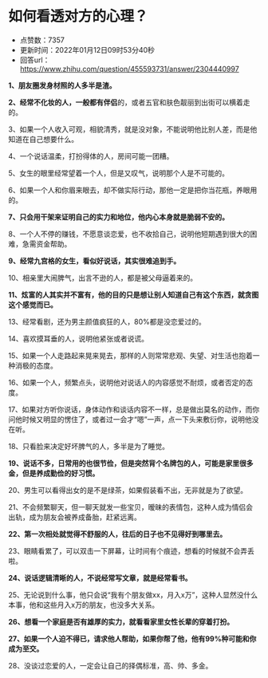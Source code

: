 # 如何看透对方的心理？
- 点赞数：7357
- 更新时间：2022年01月12日09时53分40秒
- 回答url：https://www.zhihu.com/question/455593731/answer/2304440997
<body>
 <p data-pid="BD_Buhqw"><b>1、朋友圈发身材照的人多半是渣。</b></p>
 <p data-pid="74_URWzk"><b>2、经常不化妆的人，一般都有伴侣</b>的，或者五官和肤色靓丽到出街可以横着走的。</p>
 <p data-pid="vb341pxD">3、如果一个人收入可观，相貌清秀，就是没对象，不能说明他比别人差，而是他知道在自己想要什么。</p>
 <p data-pid="oCUVrxfr">4、一个说话温柔，打扮得体的人，房间可能一团糟。</p>
 <p data-pid="1iXblHLV">5、女生的眼里经常望着一个人，但是又叹气，说明那个人是不可能的。</p>
 <p data-pid="78PWml3z">6、如果一个人和你眉来眼去，却不做实际行动，那他一定是把你当花瓶，养眼用的。</p>
 <p data-pid="WrMoumoI"><b>7、只会用干架来证明自己的实力和地位，他内心本身就是脆弱不安的。</b></p>
 <p data-pid="0M5yrePr">8、一个人不停的赚钱，不愿意谈恋爱，也不收拾自己，说明他短期遇到很大的困难，急需资金帮助。</p>
 <p data-pid="d2xsLmZd"><b>9、经常九宫格的女生，看似好说话，其实很难追到手。</b></p>
 <p data-pid="e0w_TZZY">10、相亲里大闹脾气，出言不逊的人，都是被父母逼着来的。</p>
 <p data-pid="IHg_-RWp"><b>11、炫富的人其实并不富有，他的目的只是想让别人知道自己有这个东西，就贪图这个感觉而已。</b></p>
 <p data-pid="n29_zycJ">13、经常看剧，还为男主颜值疯狂的人，80%都是没恋爱过的。</p>
 <p data-pid="ONeixSeu">14、喜欢摸耳垂的人，说明他紧张或者说谎。</p>
 <p data-pid="RA33n11m">15、如果一个人走路起来晃来晃去，那样的人则常常悲观、失望、对生活也抱着一种消极的态度。</p>
 <p data-pid="eyn4YlFs">16、如果一个人，频繁点头，说明他对说话人的内容感觉不耐烦，或者否定的态度。</p>
 <p data-pid="poyBoCAM">17、如果对方听你说话，身体动作和谈话内容不一样，总是做出莫名的动作，而你问他时候又明显的愣住了，或者过一会才“嗯”一声，点一下头来敷衍你，说明他没在听。</p>
 <p data-pid="UoVqcIuP">18、只看脸来决定好坏脾气的人，多半是为了睡觉。</p>
 <p data-pid="xpRQ_C06"><b>19、说话不多，日常用的也很节俭，但是突然背个名牌包的人，可能是家里很多金，但是养成勤俭的好习惯。</b></p>
 <p data-pid="SNRnEfRj">20、男生可以看得出女的是不是绿茶，如果假装看不出，无非就是为了欲望。</p>
 <p data-pid="ljdi3Pj0">21、不会频繁聊天，但一聊天就发一些宝贝，暧昧的表情包，这种人成为情侣会出轨，成为朋友会被养成备胎，赶紧远离。</p>
 <p data-pid="_XU8RjNt"><b>22、第一次相处就觉得不舒服的人，往后的日子也不见得好到哪里去。</b></p>
 <p data-pid="gHHvYQ5j">23、眼睛看累了，可以双击一下屏幕，让时间有个痕迹，想看的时候就不会弄丢啦。</p>
 <p data-pid="HeCeC3CM"><b>24、说话逻辑清晰的人，不说经常写文章，就是经常看书。</b></p>
 <p data-pid="qPvdKiD4">25、无论说到什么事，他只会说“我有个朋友做xx，月入x万”，这种人显然没什么本事，他和这些月入x万的朋友，也没多大关系。</p>
 <p data-pid="mVUzlImM"><b>26、想看一个家庭是否有雄厚的实力，就看看家里女性长辈的穿着打扮。</b></p>
 <p data-pid="pw-ecVAJ"><b>27、如果一个人迫不得已，请求他人帮助，如果你帮了他，他有99%种可能和你成为至交。</b></p>
 <p data-pid="rmBEQMTG">28、没谈过恋爱的人，一定会让自己的择偶标准，高、帅、多金。</p>
</body>
